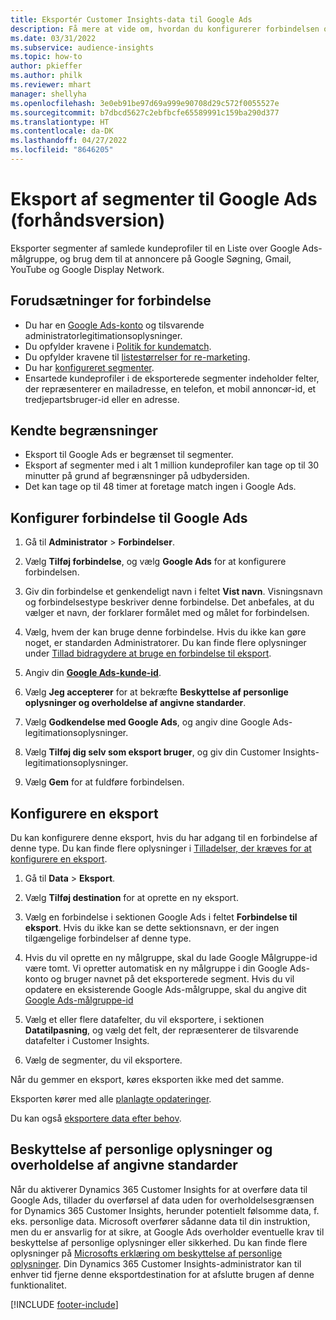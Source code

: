 ```yaml
---
title: Eksportér Customer Insights-data til Google Ads
description: Få mere at vide om, hvordan du konfigurerer forbindelsen og eksporterer til Google Ads.
ms.date: 03/31/2022
ms.subservice: audience-insights
ms.topic: how-to
author: pkieffer
ms.author: philk
ms.reviewer: mhart
manager: shellyha
ms.openlocfilehash: 3e0eb91be97d69a999e90708d29c572f0055527e
ms.sourcegitcommit: b7dbcd5627c2ebfbcfe65589991c159ba290d377
ms.translationtype: HT
ms.contentlocale: da-DK
ms.lasthandoff: 04/27/2022
ms.locfileid: "8646205"
---
```

# <a name="export-segments-to-google-ads-preview"></a>Eksport af segmenter til Google Ads (forhåndsversion)

Eksporter segmenter af samlede kundeprofiler til en Liste over Google Ads-målgruppe, og brug dem til at annoncere på Google Søgning, Gmail, YouTube og Google Display Network. 


## <a name="prerequisites-for-connection"></a>Forudsætninger for forbindelse

-   Du har en [Google Ads-konto](https://ads.google.com/) og tilsvarende administratorlegitimationsoplysninger.
-   Du opfylder kravene i [Politik for kundematch](https://support.google.com/adspolicy/answer/6299717).
-   Du opfylder kravene til [listestørrelser for re-marketing](https://support.google.com/google-ads/answer/7558048).
-   Du har [konfigureret segmenter](segments.md).
-   Ensartede kundeprofiler i de eksporterede segmenter indeholder felter, der repræsenterer en mailadresse, en telefon, et mobil annoncør-id, et tredjepartsbruger-id eller en adresse.

## <a name="known-limitations"></a>Kendte begrænsninger

- Eksport til Google Ads er begrænset til segmenter.
- Eksport af segmenter med i alt 1 million kundeprofiler kan tage op til 30 minutter på grund af begrænsninger på udbydersiden. 
- Det kan tage op til 48 timer at foretage match ingen i Google Ads.

## <a name="set-up-connection-to-google-ads"></a>Konfigurer forbindelse til Google Ads

1. Gå til **Administrator** > **Forbindelser**.

1. Vælg **Tilføj forbindelse**, og vælg **Google Ads** for at konfigurere forbindelsen.

1. Giv din forbindelse et genkendeligt navn i feltet **Vist navn**. Visningsnavn og forbindelsestype beskriver denne forbindelse. Det anbefales, at du vælger et navn, der forklarer formålet med og målet for forbindelsen.

1. Vælg, hvem der kan bruge denne forbindelse. Hvis du ikke kan gøre noget, er standarden Administratorer. Du kan finde flere oplysninger under [Tillad bidragydere at bruge en forbindelse til eksport](connections.md#allow-contributors-to-use-a-connection-for-exports).

1. Angiv din **[Google Ads-kunde-id](https://support.google.com/google-ads/answer/1704344)**.

1. Vælg **Jeg accepterer** for at bekræfte **Beskyttelse af personlige oplysninger og overholdelse af angivne standarder**.

1. Vælg **Godkendelse med Google Ads**, og angiv dine Google Ads-legitimationsoplysninger.

1. Vælg **Tilføj dig selv som eksport bruger**, og giv din Customer Insights-legitimationsoplysninger.

1. Vælg **Gem** for at fuldføre forbindelsen. 

## <a name="configure-an-export"></a>Konfigurere en eksport

Du kan konfigurere denne eksport, hvis du har adgang til en forbindelse af denne type. Du kan finde flere oplysninger i [Tilladelser, der kræves for at konfigurere en eksport](export-destinations.md#set-up-a-new-export).

1. Gå til **Data** > **Eksport**.

1. Vælg **Tilføj destination** for at oprette en ny eksport.

1. Vælg en forbindelse i sektionen Google Ads i feltet **Forbindelse til eksport**. Hvis du ikke kan se dette sektionsnavn, er der ingen tilgængelige forbindelser af denne type.

1. Hvis du vil oprette en ny målgruppe, skal du lade Google Målgruppe-id være tomt. Vi opretter automatisk en ny målgruppe i din Google Ads-konto og bruger navnet på det eksporterede segment. Hvis du vil opdatere en eksisterende Google Ads-målgruppe, skal du angive dit [Google Ads-målgruppe-id](https://support.google.com/google-ads/answer/7558048?hl=en#:~:text=Audience%20lists%20is%20a%20section,Display%20Network%20through%20remarketing%20campaigns.)

1. Vælg et eller flere datafelter, du vil eksportere, i sektionen **Datatilpasning**, og vælg det felt, der repræsenterer de tilsvarende datafelter i Customer Insights.

1. Vælg de segmenter, du vil eksportere. 

Når du gemmer en eksport, køres eksporten ikke med det samme.

Eksporten kører med alle [planlagte opdateringer](system.md#schedule-tab). 

Du kan også [eksportere data efter behov](export-destinations.md#run-exports-on-demand). 

## <a name="data-privacy-and-compliance"></a>Beskyttelse af personlige oplysninger og overholdelse af angivne standarder

Når du aktiverer Dynamics 365 Customer Insights for at overføre data til Google Ads, tillader du overførsel af data uden for overholdelsesgrænsen for Dynamics 365 Customer Insights, herunder potentielt følsomme data, f. eks. personlige data. Microsoft overfører sådanne data til din instruktion, men du er ansvarlig for at sikre, at Google Ads overholder eventuelle krav til beskyttelse af personlige oplysninger eller sikkerhed. Du kan finde flere oplysninger på [Microsofts erklæring om beskyttelse af personlige oplysninger](https://go.microsoft.com/fwlink/?linkid=396732).
Din Dynamics 365 Customer Insights-administrator kan til enhver tid fjerne denne eksportdestination for at afslutte brugen af denne funktionalitet.


[!INCLUDE [footer-include](includes/footer-banner.md)]
